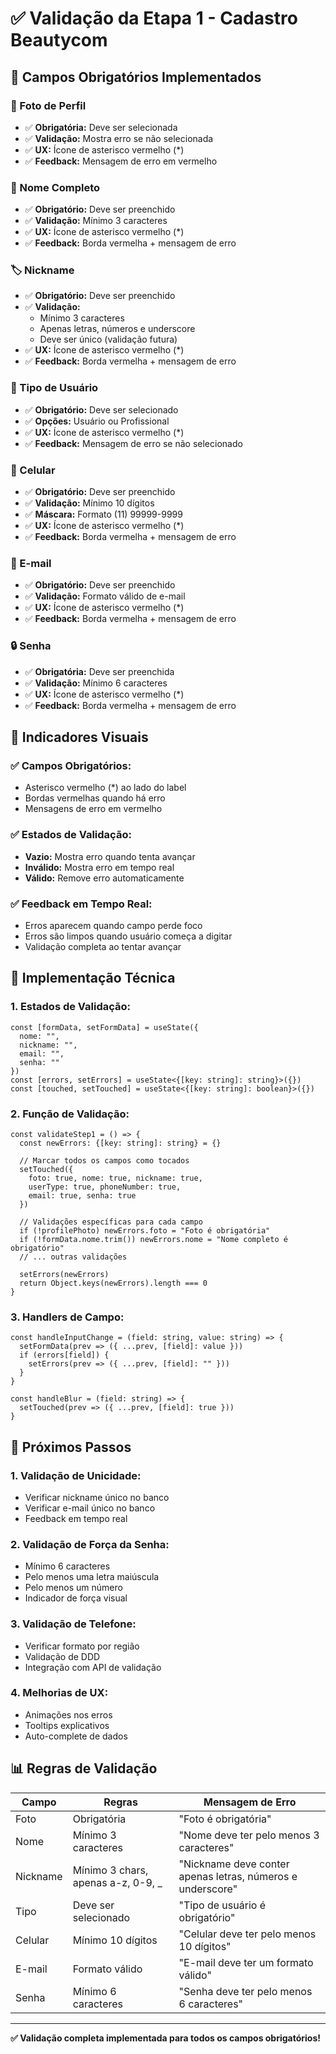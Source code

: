 # ✅ Validação da Etapa 1 - Cadastro Beautycom

## 🎯 **Campos Obrigatórios Implementados**

### **📸 Foto de Perfil**
- ✅ **Obrigatória:** Deve ser selecionada
- ✅ **Validação:** Mostra erro se não selecionada
- ✅ **UX:** Ícone de asterisco vermelho (*)
- ✅ **Feedback:** Mensagem de erro em vermelho

### **👤 Nome Completo**
- ✅ **Obrigatório:** Deve ser preenchido
- ✅ **Validação:** Mínimo 3 caracteres
- ✅ **UX:** Ícone de asterisco vermelho (*)
- ✅ **Feedback:** Borda vermelha + mensagem de erro

### **🏷️ Nickname**
- ✅ **Obrigatório:** Deve ser preenchido
- ✅ **Validação:** 
  - Mínimo 3 caracteres
  - Apenas letras, números e underscore
  - Deve ser único (validação futura)
- ✅ **UX:** Ícone de asterisco vermelho (*)
- ✅ **Feedback:** Borda vermelha + mensagem de erro

### **👥 Tipo de Usuário**
- ✅ **Obrigatório:** Deve ser selecionado
- ✅ **Opções:** Usuário ou Profissional
- ✅ **UX:** Ícone de asterisco vermelho (*)
- ✅ **Feedback:** Mensagem de erro se não selecionado

### **📱 Celular**
- ✅ **Obrigatório:** Deve ser preenchido
- ✅ **Validação:** Mínimo 10 dígitos
- ✅ **Máscara:** Formato (11) 99999-9999
- ✅ **UX:** Ícone de asterisco vermelho (*)
- ✅ **Feedback:** Borda vermelha + mensagem de erro

### **📧 E-mail**
- ✅ **Obrigatório:** Deve ser preenchido
- ✅ **Validação:** Formato válido de e-mail
- ✅ **UX:** Ícone de asterisco vermelho (*)
- ✅ **Feedback:** Borda vermelha + mensagem de erro

### **🔒 Senha**
- ✅ **Obrigatória:** Deve ser preenchida
- ✅ **Validação:** Mínimo 6 caracteres
- ✅ **UX:** Ícone de asterisco vermelho (*)
- ✅ **Feedback:** Borda vermelha + mensagem de erro

## 🎨 **Indicadores Visuais**

### **✅ Campos Obrigatórios:**
- Asterisco vermelho (*) ao lado do label
- Bordas vermelhas quando há erro
- Mensagens de erro em vermelho

### **✅ Estados de Validação:**
- **Vazio:** Mostra erro quando tenta avançar
- **Inválido:** Mostra erro em tempo real
- **Válido:** Remove erro automaticamente

### **✅ Feedback em Tempo Real:**
- Erros aparecem quando campo perde foco
- Erros são limpos quando usuário começa a digitar
- Validação completa ao tentar avançar

## 🔧 **Implementação Técnica**

### **1. Estados de Validação:**
```tsx
const [formData, setFormData] = useState({
  nome: "",
  nickname: "",
  email: "",
  senha: ""
})
const [errors, setErrors] = useState<{[key: string]: string}>({})
const [touched, setTouched] = useState<{[key: string]: boolean}>({})
```

### **2. Função de Validação:**
```tsx
const validateStep1 = () => {
  const newErrors: {[key: string]: string} = {}
  
  // Marcar todos os campos como tocados
  setTouched({
    foto: true, nome: true, nickname: true,
    userType: true, phoneNumber: true,
    email: true, senha: true
  })
  
  // Validações específicas para cada campo
  if (!profilePhoto) newErrors.foto = "Foto é obrigatória"
  if (!formData.nome.trim()) newErrors.nome = "Nome completo é obrigatório"
  // ... outras validações
  
  setErrors(newErrors)
  return Object.keys(newErrors).length === 0
}
```

### **3. Handlers de Campo:**
```tsx
const handleInputChange = (field: string, value: string) => {
  setFormData(prev => ({ ...prev, [field]: value }))
  if (errors[field]) {
    setErrors(prev => ({ ...prev, [field]: "" }))
  }
}

const handleBlur = (field: string) => {
  setTouched(prev => ({ ...prev, [field]: true }))
}
```

## 🚀 **Próximos Passos**

### **1. Validação de Unicidade:**
- Verificar nickname único no banco
- Verificar e-mail único no banco
- Feedback em tempo real

### **2. Validação de Força da Senha:**
- Mínimo 6 caracteres
- Pelo menos uma letra maiúscula
- Pelo menos um número
- Indicador de força visual

### **3. Validação de Telefone:**
- Verificar formato por região
- Validação de DDD
- Integração com API de validação

### **4. Melhorias de UX:**
- Animações nos erros
- Tooltips explicativos
- Auto-complete de dados

## 📊 **Regras de Validação**

| Campo | Regras | Mensagem de Erro |
|-------|--------|------------------|
| Foto | Obrigatória | "Foto é obrigatória" |
| Nome | Mínimo 3 caracteres | "Nome deve ter pelo menos 3 caracteres" |
| Nickname | Mínimo 3 chars, apenas a-z, 0-9, _ | "Nickname deve conter apenas letras, números e underscore" |
| Tipo | Deve ser selecionado | "Tipo de usuário é obrigatório" |
| Celular | Mínimo 10 dígitos | "Celular deve ter pelo menos 10 dígitos" |
| E-mail | Formato válido | "E-mail deve ter um formato válido" |
| Senha | Mínimo 6 caracteres | "Senha deve ter pelo menos 6 caracteres" |

---

**✅ Validação completa implementada para todos os campos obrigatórios!** 